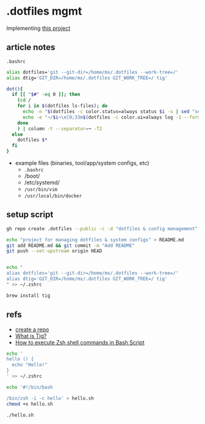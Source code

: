 
# .dotfiles mgmt

Implementing [this project]

## article notes

`.bashrc`
```bash
alias dotfiles='git --git-dir=/home/mx/.dotfiles --work-tree=/'
alias dtig='GIT_DIR=/home/mx/.dotfiles GIT_WORK_TREE=/ tig'
```

```bash
dot(){
  if [[ "$#" -eq 0 ]]; then
    (cd /
    for i in $(dotfiles ls-files); do
      echo -n "$(dotfiles -c color.status=always status $i -s | sed "s#$i##")"
      echo -e "¬/$i¬\e[0;33m$(dotfiles -c color.ui=always log -1 --format="%s" -- $i)\e[0m"
    done
    ) | column -t --separator=¬ -T2
  else
    dotfiles $*
  fi
}
```

- example files (binaries, tool/app/system configs, etc)
	- `.bashrc`
	- /boot/
	- /etc/systemd/
	- `/usr/bin/vim`
	- `/usr/local/bin/docker`

## setup script

```bash
gh repo create .dotfiles --public -c -d "dotfiles & config management"

echo "project for managing dotfiles & system configs" > README.md
git add README.md && git commit -m "Add README"
git push --set-upstream origin HEAD


echo "
alias dotfiles='git --git-dir=/home/mx/.dotfiles --work-tree=/'
alias dtig='GIT_DIR=/home/mx/.dotfiles GIT_WORK_TREE=/ tig'
" >> ~/.zshrc

brew install tig


```

## refs

- [create a repo]
- [What is Tig?]
- [How to execute Zsh shell commands in Bash Script]

```bash
echo '
hello () {
  echo "Hello!"
}
' >> ~/.zshrc

echo '#!/bin/bash

/bin/zsh -i -c hello' > hello.sh
chmod +x hello.sh

./hello.sh
```

<!-- refs -->

[this project]: https://mitxela.com/projects/dotfiles_management
[What is Tig?]: https://jonas.github.io/tig/
[create a repo]: https://docs.github.com/en/get-started/quickstart/create-a-repo?tool=cli
[How to execute Zsh shell commands in Bash Script]: https://stackoverflow.com/questions/33665820/how-to-execute-zsh-shell-commands-in-bash-script



